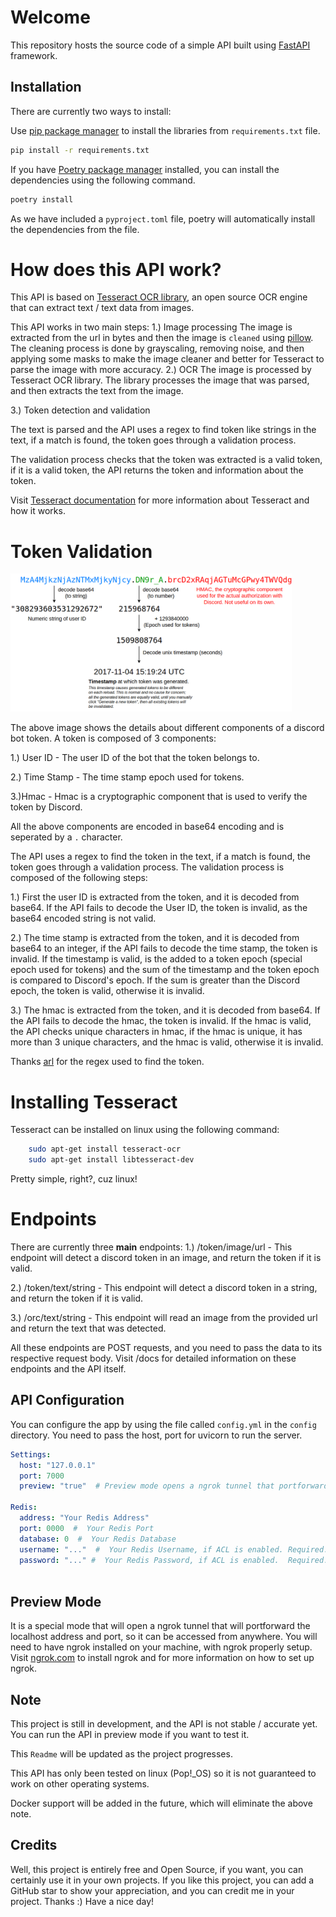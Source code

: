 # Welcome

This repository hosts the source code of a simple API built using [FastAPI](https://fastapi.tiangolo.com) framework.

## Installation
There are currently two ways to install:

Use [pip package manager](https://pip.pypa.io/en/stable/) to install the libraries from ``requirements.txt`` file.

```bash
pip install -r requirements.txt
```

If you have [Poetry package manager](https://python-poetry.org/) installed, you can install the dependencies using 
the following command.

```bash
poetry install
```
As we have included a `pyproject.toml` file, poetry will automatically install the dependencies from the file.

# How does this API work?
This API is based on [Tesseract OCR library](https://), an open source OCR engine that can extract text / text data from images.

This API works in two main steps:
1.) Image processing
The image is extracted from the url in bytes and then the image is `cleaned` using [pillow](https://github.com/python-pillow/Pillow). The cleaning process is done by grayscaling, removing noise, and then applying some masks to make the image cleaner and better for Tesseract to parse the image with more accuracy.
2.) OCR
The image is processed by Tesseract OCR library. The library processes the image that was parsed, and then extracts the text from the image.

3.) Token detection and validation

The text is parsed and the API uses a regex to find token like strings in the text, if a match is found, the token goes through a validation process.

The validation process checks that the token was extracted is a valid token, if it is a valid token, the API returns the token and information about the token.

Visit [Tesseract documentation](https://github.com/tesseract-ocr/tesseract/wiki) for more information about Tesseract and how it works.

# Token Validation
<img src="./static/images/token.png" width=450px></img>

The above image shows the details about different components of a discord bot token. 
A token is composed of 3 components:

1.) User ID - The user ID of the bot that the token belongs to.

2.) Time Stamp - The time stamp epoch used for tokens.

3.)Hmac - Hmac is a cryptographic component that is used to verify the token by Discord.

All the above components are encoded in base64 encoding and is seperated by a `.` character.

The API uses a regex to find the token in the text, if a match is found, the token goes through a validation process.
The validation process is composed of the following steps:

1.) First the user ID is extracted from the token, and it is decoded from base64. If the API fails to decode the User ID, the token is invalid, as the base64 encoded string is not valid.

2.) The time stamp is extracted from the token, and it is decoded from base64 to an integer, if the API fails to decode the time stamp, the token is invalid.
If the timestamp is valid, is the added to a token epoch (special epoch used for tokens) and the sum of the timestamp and the token epoch is compared to Discord's epoch.
If the sum is greater than the Discord epoch, the token is valid, otherwise it is invalid.

3.) The hmac is extracted from the token, and it is decoded from base64. If the API fails to decode the hmac, the token is invalid.
If the hmac is valid, the API checks unique characters in hmac, if the hmac is unique, it has more than 3 unique characters, and the hmac is valid, otherwise it is invalid.

Thanks [arl](https://github.com/onerandomusername/secrets-pre-commit-hook) for the regex used to find the token.

# Installing Tesseract
Tesseract can be installed on linux using the following command:

```bash
    sudo apt-get install tesseract-ocr
    sudo apt-get install libtesseract-dev
```
Pretty simple, right?, cuz linux!

# Endpoints
There are currently three **main** endpoints:
1.) /token/image/url - This endpoint will detect a discord token in an image, and return the token if it is valid.

2.) /token/text/string - This endpoint will detect a discord token in a string, and return the token if it is valid.

3.) /orc/text/string - This endpoint will read an image from the provided url and return the text that was detected.

All these endpoints are POST requests, and you need to pass the data to its respective request body.
Visit /docs for detailed information on these endpoints and the API itself.

## API Configuration
You can configure the app by using the file called ``config.yml`` in the ``config`` directory.
You need to pass the host, port for uvicorn to run the server.
```yaml
Settings:
  host: "127.0.0.1"
  port: 7000
  preview: "true"  # Preview mode opens a ngrok tunnel that portforwards the localhost address and port, so that the world can see it. Although, please don't use this in production

Redis:
  address: "Your Redis Address"
  port: 0000  #  Your Redis Port
  database: 0  #  Your Redis Database
  username: "..."  #  Your Redis Username, if ACL is enabled. Required.
  password: "..." #  Your Redis Password, if ACL is enabled.  Required.
  
```
## Preview Mode
It is a special mode that will open a ngrok tunnel that will portforward the localhost address and port, so it can be accessed from anywhere.
You will need to have ngrok installed on your machine, with ngrok properly setup.
Visit [ngrok.com](https://ngrok.io/) to install ngrok and for more information on how to set up ngrok.


## Note
This project is still in development, and the API is not stable / accurate yet. You can run the API in preview mode if you want to test it.

This `Readme` will be updated as the project progresses.

This API has only been tested on linux (Pop!_OS) so it is not guaranteed to work on other operating systems.

Docker support will be added in the future, which will eliminate the above note.

## Credits
Well, this project is entirely free and Open Source, if you want, you can certainly use it in your own projects.
If you like this project, you can add a GitHub star to show your appreciation, and you can credit me in your project.
Thanks :)
Have a nice day!
